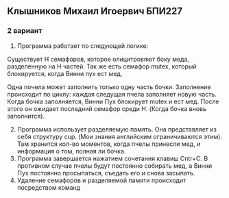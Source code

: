 ## Клышников Михаил Игоервич БПИ227
### 2 вариант
1) Программа работает по следующей логике:

Существует H семафоров, которое олицитровяют боку меда, разделенную на H частей. Так же есть семафор mutex, который блокируется, когда Винни пух ест мед.

Одна почела может заполнить только одну часть бочки. Заполнение происходит по циклу:
каждая следущая пчела заполняет новую часть. Когда бочка заполняется, Винни Пух блокирует mutex и ест мед. После этого он ожидает последний семафор среди H.
(Когда бочка вновь заполнится).

2) Программа использует разделяемую память. Она представляет из себя структуру cup. (Мои знания английским ограничиваются этим). Там хранится кол-во моментов,
когда пчелы принесли мед, и информация о том, полная ли бочка. 
3) Программа завершается нажатием сочетания клавиш Cntr+C. В противном случае пчелы будут постоянно собирать мед, а Винни Пух постоянно просыпаться, съедать его и снова засыпать.
4) Удаление семафоров и разделяемой памяти происходит посредством команд 
